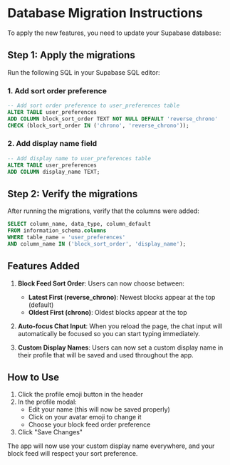# Database Migration Instructions

To apply the new features, you need to update your Supabase database:

## Step 1: Apply the migrations

Run the following SQL in your Supabase SQL editor:

### 1. Add sort order preference
```sql
-- Add sort order preference to user_preferences table
ALTER TABLE user_preferences 
ADD COLUMN block_sort_order TEXT NOT NULL DEFAULT 'reverse_chrono' 
CHECK (block_sort_order IN ('chrono', 'reverse_chrono'));
```

### 2. Add display name field
```sql
-- Add display name to user_preferences table
ALTER TABLE user_preferences 
ADD COLUMN display_name TEXT;
```

## Step 2: Verify the migrations

After running the migrations, verify that the columns were added:

```sql
SELECT column_name, data_type, column_default 
FROM information_schema.columns 
WHERE table_name = 'user_preferences' 
AND column_name IN ('block_sort_order', 'display_name');
```

## Features Added

1. **Block Feed Sort Order**: Users can now choose between:
   - **Latest First (reverse_chrono)**: Newest blocks appear at the top (default)
   - **Oldest First (chrono)**: Oldest blocks appear at the top

2. **Auto-focus Chat Input**: When you reload the page, the chat input will automatically be focused so you can start typing immediately.

3. **Custom Display Names**: Users can now set a custom display name in their profile that will be saved and used throughout the app.

## How to Use

1. Click the profile emoji button in the header
2. In the profile modal:
   - Edit your name (this will now be saved properly)
   - Click on your avatar emoji to change it
   - Choose your block feed order preference
3. Click "Save Changes"

The app will now use your custom display name everywhere, and your block feed will respect your sort preference. 